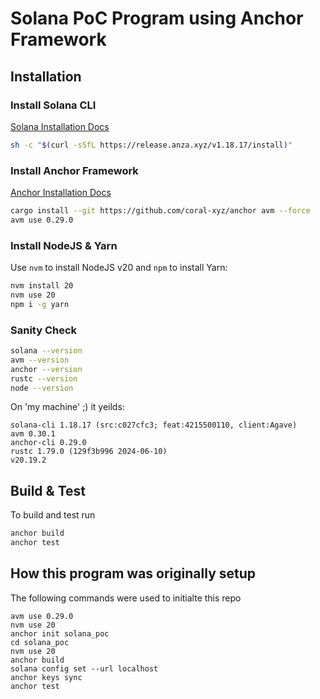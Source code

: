 # Solana PoC Program using Anchor Framework

## Installation

### Install Solana CLI

[Solana Installation Docs](https://docs.anza.xyz/cli/install/)

```bash
sh -c "$(curl -sSfL https://release.anza.xyz/v1.18.17/install)"
```

### Install Anchor Framework

[Anchor Installation Docs](https://www.anchor-lang.com/docs/installation)

```bash
cargo install --git https://github.com/coral-xyz/anchor avm --force
avm use 0.29.0
```

### Install NodeJS & Yarn

Use `nvm` to install NodeJS v20 and `npm` to install Yarn:

```bash
nvm install 20
nvm use 20
npm i -g yarn
```

### Sanity Check


```bash
solana --version
avm --version
anchor --version
rustc --version
node --version
```

On 'my machine' ;) it yeilds:

```
solana-cli 1.18.17 (src:c027cfc3; feat:4215500110, client:Agave)
avm 0.30.1
anchor-cli 0.29.0
rustc 1.79.0 (129f3b996 2024-06-10)
v20.19.2
```

## Build & Test

To build and test run

```bash
anchor build
anchor test
```

## How this program was originally setup

The following commands were used to initialte this repo

```
avm use 0.29.0
nvm use 20
anchor init solana_poc
cd solana_poc
nvm use 20
anchor build
solana config set --url localhost
anchor keys sync
anchor test
```